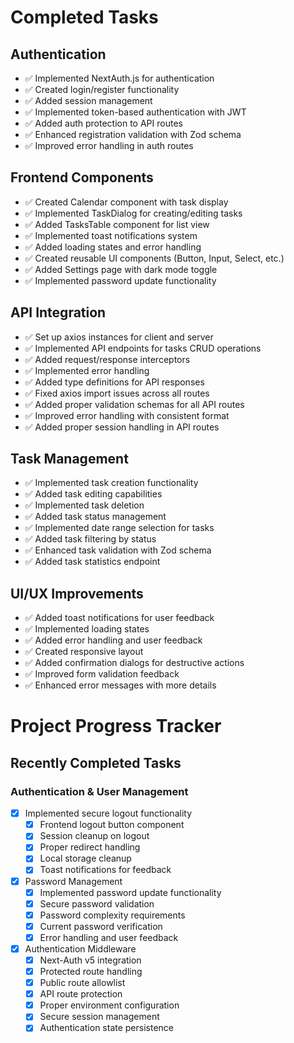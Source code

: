 # Completed Tasks

## Authentication
- ✅ Implemented NextAuth.js for authentication
- ✅ Created login/register functionality
- ✅ Added session management
- ✅ Implemented token-based authentication with JWT
- ✅ Added auth protection to API routes
- ✅ Enhanced registration validation with Zod schema
- ✅ Improved error handling in auth routes

## Frontend Components
- ✅ Created Calendar component with task display
- ✅ Implemented TaskDialog for creating/editing tasks
- ✅ Added TasksTable component for list view
- ✅ Implemented toast notifications system
- ✅ Added loading states and error handling
- ✅ Created reusable UI components (Button, Input, Select, etc.)
- ✅ Added Settings page with dark mode toggle
- ✅ Implemented password update functionality

## API Integration
- ✅ Set up axios instances for client and server
- ✅ Implemented API endpoints for tasks CRUD operations
- ✅ Added request/response interceptors
- ✅ Implemented error handling
- ✅ Added type definitions for API responses
- ✅ Fixed axios import issues across all routes
- ✅ Added proper validation schemas for all API routes
- ✅ Improved error handling with consistent format
- ✅ Added proper session handling in API routes

## Task Management
- ✅ Implemented task creation functionality
- ✅ Added task editing capabilities
- ✅ Implemented task deletion
- ✅ Added task status management
- ✅ Implemented date range selection for tasks
- ✅ Added task filtering by status
- ✅ Enhanced task validation with Zod schema
- ✅ Added task statistics endpoint

## UI/UX Improvements
- ✅ Added toast notifications for user feedback
- ✅ Implemented loading states
- ✅ Added error handling and user feedback
- ✅ Created responsive layout
- ✅ Added confirmation dialogs for destructive actions
- ✅ Improved form validation feedback
- ✅ Enhanced error messages with more details

# Project Progress Tracker

## Recently Completed Tasks

### Authentication & User Management
- [x] Implemented secure logout functionality
  - [x] Frontend logout button component
  - [x] Session cleanup on logout
  - [x] Proper redirect handling
  - [x] Local storage cleanup
  - [x] Toast notifications for feedback

- [x] Password Management
  - [x] Implemented password update functionality
  - [x] Secure password validation
  - [x] Password complexity requirements
  - [x] Current password verification
  - [x] Error handling and user feedback

- [x] Authentication Middleware
  - [x] Next-Auth v5 integration
  - [x] Protected route handling
  - [x] Public route allowlist
  - [x] API route protection
  - [x] Proper environment configuration
  - [x] Secure session management
  - [x] Authentication state persistence 